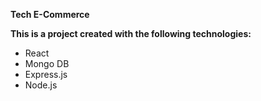 **Tech E-Commerce**


**This is a project created with the following technologies:**

- React
- Mongo DB
- Express.js
- Node.js


